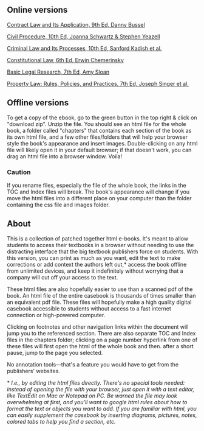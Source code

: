 ## Online versions
[Contract Law and Its Application, 9th Ed, Danny Bussel](https://cyberlawlibrary.github.io/Casebooks/Contract-Law-and-Its-Application-9th-Ed)

[Civil Procedure, 10th Ed, Joanna Schwartz & Stephen Yeazell](https://cyberlawlibrary.github.io/Casebooks/Civil-Procedure-10th-Ed)

[Criminal Law and Its Processes, 10th Ed, Sanford Kadish et al.](https://cyberlawlibrary.github.io/Casebooks/Criminal-Law-and-Its-Processes-10th-Ed)

[Constitutional Law, 6th Ed, Erwin Chemerinsky](https://cyberlawlibrary.github.io/Casebooks/Constitutional-Law-6th-Ed)

[Basic Legal Research, 7th Ed, Amy Sloan]()

[Property Law: Rules, Policies, and Practices, 7th Ed, Joseph Singer et al.]()

## Offline versions

To get a copy of the ebook, go to the green button in the top right & click on "download zip". Unzip the file. You should see an html file for the whole book, a folder called "chapters" that contains each section of the book as its own html file, and a few other files/folders that will help your browser style the book's appearance and insert images.
Double-clicking on any html file will likely open it in your default browser; if that doesn't work, you can drag an html file into a browser window. Voila!

### Caution

If you rename files, especially the file of the whole book, the links in the TOC and Index files will break.
The book's appearance will change if you move the html files into a different place on your computer than the folder containing the css file and images folder.

## About

This is a  collection of patched together html e-books. It's meant to allow students to access their textbooks in a browser without needing to use the distracting interface that the big textbook publishers force on students. With this version, you can print as much as you want, edit the text to make corrections or add context the authors left out,\* access the book offline from unlimited devices, and keep it indefinitely without worrying that a company will cut off your access to the text.

These html files are also hopefully easier to use than a scanned pdf of the book. An html file of the entire casebook is thousands of times smaller than an equivalent pdf file. These files will hopefully make a high quality digital casebook accessible to students without access to a fast internet connection or high-powered computer.

Clicking on footnotes and other navigation links within the document will jump you to the referenced section. There are also separate TOC and Index files in the chapters folder; clicking on a page number hyperlink from one of these files will first open the html of the whole book and then. after a short pause, jump to the page you selected.  

No annotation tools—that's a feature you would have to get from the publishers' websites.


\* *I.e., by editing the html files directly. There's no special tools needed: instead of opening the file with your browser, just open it with a text editor, like TextEdit on Mac or Notepad on PC. Be warned the file may look overwhelming at first, and you'll want to google html rules about how to format the text or objects you want to add.
If you are familiar with html, you can easily supplement the casebook by inserting diagrams, pictures, notes, colored tabs to help you find a section, etc.*
